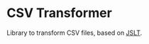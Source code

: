 CSV Transformer
===============

Library to transform CSV files, based on [JSLT](https://github.com/schibsted/jslt).